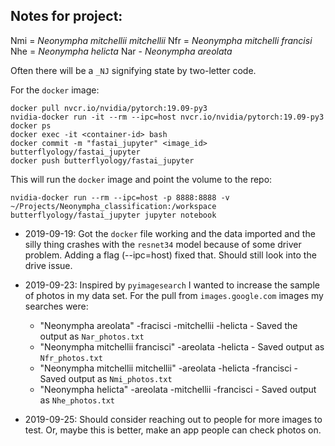 ## Notes for project:

Nmi = *Neonympha mitchellii mitchellii*
Nfr = *Neonympha mitchelli francisi*
Nhe = *Neonympha helicta*
Nar - *Neonympha areolata*

Often there will be a `_NJ` signifying state by two-letter code.

For the `docker` image:

    docker pull nvcr.io/nvidia/pytorch:19.09-py3
    nvidia-docker run -it --rm --ipc=host nvcr.io/nvidia/pytorch:19.09-py3
    docker ps
    docker exec -it <container-id> bash
    docker commit -m "fastai_jupyter" <image_id> butterflyology/fastai_jupyter
    docker push butterflyology/fastai_jupyter

This will run the `docker` image and point the volume to the repo:

    nvidia-docker run --rm --ipc=host -p 8888:8888 -v ~/Projects/Neonympha_classification:/workspace butterflyology/fastai_jupyter jupyter notebook

- 2019-09-19: Got the `docker` file working and the data imported and the silly thing crashes with the `resnet34` model because of some driver problem. Adding a flag (--ipc=host) fixed that. Should still look into the drive issue.
- 2019-09-23: Inspired by `pyimagesearch` I wanted to increase the sample of photos in my data set. For the pull from `images.google.com` images my searches were:
  - "Neonympha areolata" -fracisci -mitchellii -helicta -
  Saved the output as `Nar_photos.txt`
  - "Neonympha mitchellii francisci"  -areolata -helicta -
  Saved output as `Nfr_photos.txt`
  - "Neonympha mitchellii mitchellii"  -areolata -helicta -francisci - Saved output as `Nmi_photos.txt`
  - "Neonympha helicta"  -areolata -mitchellii -francisci - Saved output as `Nhe_photos.txt`

- 2019-09-25: Should consider reaching out to people for more images to test. Or, maybe this is better, make an app people can check photos on. 
